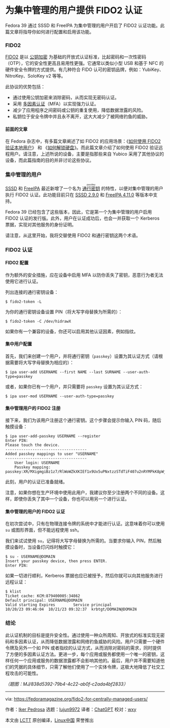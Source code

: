 [#]: subject: "FIDO2 for centrally managed users"
[#]: via: "https://fedoramagazine.org/fido2-for-centrally-managed-users/"
[#]: author: "Iker Pedrosa https://fedoramagazine.org/author/ipedrosa/"
[#]: collector: "lujun9972/lctt-scripts-1693450080"
[#]: translator: "ChatGPT"
[#]: reviewer: "wxy"
[#]: publisher: " "
[#]: url: " "

为集中管理的用户提供 FIDO2 认证
=====

Fedora 39 通过 SSSD 和 FreeIPA 为集中管理的用户开启了 FIDO2 认证功能。此篇文章将指导你如何进行配置和启用该功能。

### FIDO2

[FIDO2][4] 是以 [公钥加密][5] 为基础的开放式认证标准，比起密码和一次性密码（OTP），它的安全性更高且易用性更强。它通常以类似小型 USB 和基于 NFC 的硬件安全令牌的方式提供。有几种符合 FIDO 认可的密钥品牌，例如：YubiKey、NitroKey、SoloKey v2 等等。

此协议的优势包括：

  * 通过使用公钥加密来消除密码，从而实现无密码认证。
  * 采用 [多因素认证][6]（MFA）以实现强力认证。
  * 减少了应用程序之间密码或公钥的重复使用，降低数据泄露的风险。
  * 私钥位于安全令牌中并且永不离开，这大大减少了被网络钓鱼的威胁。

#### 前面的文章

在 Fedora 杂志中，有多篇文章阐述了如 FIDO2 的应用场景：《[如何使用 FIDO2 验证本地用户][7]》 和 《[如何解锁硬盘][8]》。而此篇文章介绍了如何使用 FIDO2 验证远程用户。请注意，上述所说的设备，主要是指那些来自 Yubico 采用了其他协议的设备，而此篇指南的目的并非讨论这些协议。

### 集中管理的用户

[SSSD][9] 和 [FreeIPA][10] 最近新增了一个名为 <ruby>[通行密钥][11]<rt>passkey</rt></ruby> 的特性，以便对集中管理的用户执行 FIDO2 认证。此功能目前只在 [SSSD 2.9.0][12] 和 [FreeIPA 4.11.0][13] 等版本中支持。

Fedora 39 已经包含了这些版本，因此，它是第一个为集中管理的用户启用 FIDO2 认证的发行版。此外，用户在认证成功后，也会一并获取一个 Kerberos 票据，实现对其他服务的身份证明。

请注意，从这里开始，我将交替使用 FIDO2 和通行密钥这两个术语。

### FIDO2 认证

#### FIDO2 配置

作为额外的安全措施，应在设备中启用 MFA 以防你丢失了密钥，恶意行为者无法使用它进行认证。

列出连接的通行密钥设备：

```
$ fido2-token -L
```

为你的通行密钥设备设置 PIN（将大写字母替换为所需的）：

```
$ fido2-token -C /dev/hidrawX
```

如果你有一个兼容的设备，你还可以启用其他认证因素，例如指纹。

#### 集中用户配置

首先，我们来创建一个用户，并将通行密钥（`passkey`）设置为其认证方式（请根据需要将大写字母替换为相应的）：

```
$ ipa user-add USERNAME --first NAME --last SURNAME --user-auth-type=passkey
```

或者，如果你已有一个用户，并只需要将 `passkey` 设置为其认证方式：

```
$ ipa user-mod USERNAME --user-auth-type=passkey
```

#### 集中管理用户的 FIDO2 注册

接下来，我们为该用户注册这个通行密钥。这个步骤会提示你输入 PIN 码，随后触摸设备：

```
$ ipa user-add-passkey USERNAME --register
Enter PIN:
Please touch the device.
------------------------------------
Added passkey mappings to user "USERNAME"
------------------------------------
    User login: USERNAME
    Passkey mapping: passkey:XR/MXigmgiBz1z7/RlWoWZkXKIEf1x9Ux5uPNxtzzSTdTiF407u2nRYMPkK8pWjwUR8Aa2urCcC9cnpLbkKgFg==,MFkwEwYHKoZIzj0CAQYIKoZIzj0DAQcDQgAEZqgERsFFv4Yev1dyo2Ap4PvLirg3P3Uhig5mNA4qf061C9q5rg0nMDz9AOYxZmBrwvQEXHCasMNO9VAIVnBIVg==
```

此刻，用户的认证已准备就绪。

注意，如果你想在生产环境中使用此用户，我建议你至少注册两个不同的设备。这样，即使你丢失了其中一个设备，你也可以用另一个进行认证。

#### 集中管理的用户的 FIDO2 认证

在初次尝试中，只有在物理连接令牌的系统中才能进行认证。这意味着你可以使用 `su` 或图形界面，但不能远程使用 ssh。

我们来试试使用 `su`，记得将大写字母替换为所需的。当要求你输入 PIN，然后触摸设备时，当设备灯闪烁时触摸它：

```
$ su - USERNAME@DOMAIN
Insert your passkey device, then press ENTER.
Enter PIN:
```

如果一切进行顺利，Kerberos 票据也应已被授予，然后你就可以向其他服务进行远程认证：

```
$ klist
Ticket cache: KCM:879400005:34862
Default principal: USERNAME@DOMAIN
Valid starting Expires        Service principal
10/20/23 09:46:04  10/21/23 09:32:37  krbtgt/DOMAIN@DOMAIN
```

### 结论

此认证机制的目标是提升安全性。通过使用一种众所周知、开放式的标准实现无密码和多因素认证，从而降低数据泄露和网络钓鱼威胁的风险。用户只需要一个硬件令牌及另外一个如 PIN 或者指纹的认证方式，从而消除对密码的需求，同时提供了方便的多因素认证方法。更进一步，每个应用或服务都使用一个唯一的密钥，这样任何一个应用或服务的数据泄露都不会影响其他的。最后，用户并不需要知道他们的凭据的具体细节，只需了解他们使用了一个实体令牌，这极大地降低了社交工程攻击的可能性。

*（题图：MJ/838d5392-79b4-4c22-ab0f-c2ada4bf2833）*

--------------------------------------------------------------------------------

via: https://fedoramagazine.org/fido2-for-centrally-managed-users/

作者：[Iker Pedrosa][a]
选题：[lujun9972][b]
译者：[ChatGPT](https://linux.cn/lctt/ChatGPT)
校对：[wxy](https://github.com/wxy)

本文由 [LCTT](https://github.com/LCTT/TranslateProject) 原创编译，[Linux中国](https://linux.cn/) 荣誉推出

[a]: https://fedoramagazine.org/author/ipedrosa/
[b]: https://github.com/lujun9972
[1]: https://fedoramagazine.org/wp-content/uploads/2023/10/featured_image-816x345.png
[2]: https://unsplash.com/@lazycreekimages?utm_content=creditCopyText&utm_medium=referral&utm_source=unsplash
[3]: https://unsplash.com/photos/skeleton-key-surround-with-dry-leaves-1bjsASjhfkE?utm_content=creditCopyText&utm_medium=referral&utm_source=unsplash
[4]: https://fidoalliance.org/fido2/
[5]: https://en.wikipedia.org/wiki/Public-key_cryptography
[6]: https://en.wikipedia.org/wiki/Multi-factor_authentication
[7]: https://fedoramagazine.org/use-fido-u2f-security-keys-with-fedora-linux/
[8]: https://fedoramagazine.org/use-systemd-cryptenroll-with-fido-u2f-or-tpm2-to-decrypt-your-disk/
[9]: https://sssd.io/
[10]: https://freeipa.readthedocs.io/en/latest/
[11]: https://fedoraproject.org/wiki/Changes/Passkey_authentication_centrally_managed_users
[12]: https://sssd.io/release-notes/sssd-2.9.0.html
[13]: https://www.freeipa.org/release-notes/4-11-0.html
